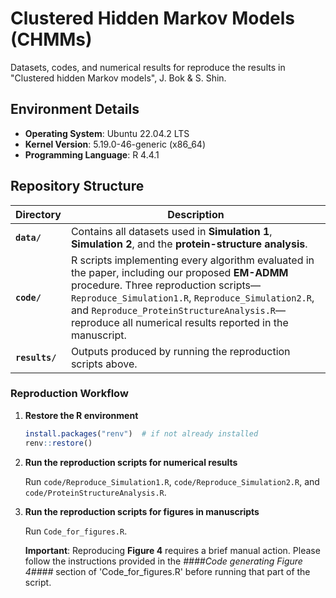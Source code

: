 # Clustered Hidden Markov Models (CHMMs)
Datasets, codes, and numerical results for reproduce the results in "Clustered hidden Markov models", J. Bok & S. Shin.

## Environment Details
- **Operating System**: Ubuntu 22.04.2 LTS
- **Kernel Version**: 5.19.0-46-generic (x86_64)
- **Programming Language**: R 4.4.1

## Repository Structure

| Directory | Description |
|-----------|-------------|
| **`data/`** | Contains all datasets used in **Simulation 1**, **Simulation 2**, and the **protein-structure analysis**.|
| **`code/`** | R scripts implementing every algorithm evaluated in the paper, including our proposed **EM-ADMM** procedure. Three reproduction scripts—`Reproduce_Simulation1.R`, `Reproduce_Simulation2.R`, and `Reproduce_ProteinStructureAnalysis.R`—reproduce all numerical results reported in the manuscript. |
| **`results/`** | Outputs produced by running the reproduction scripts above. |

### Reproduction Workflow

1. **Restore the R environment**
   ```r
   install.packages("renv")  # if not already installed
   renv::restore()

2. **Run the reproduction scripts for numerical results**

   Run `code/Reproduce_Simulation1.R`, `code/Reproduce_Simulation2.R`, and `code/ProteinStructureAnalysis.R`.

3. **Run the reproduction scripts for figures in manuscripts**

   Run `Code_for_figures.R`.

   **Important**: Reproducing **Figure 4** requires a brief manual action. Please follow the instructions provided in the *####Code generating Figure 4####* section of 'Code_for_figures.R' before running that part of the script.

   
